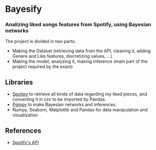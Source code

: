 # <b>Bayesify</b>
### Analizing liked songs features from Spotify, using Bayesian networks<br>
The project is divided in two parts:
- Making the Dataset (retrieving data from the API, cleaning it, adding Genere and Like features, discretizing values, ...)
- Making the model, analyzing it, making inference (main part of the project required by the exam)

## Libraries
- [Spotipy](https://github.com/spotipy-dev/spotipy) to retrieve all kinds of data regarding my liked pieces, and converting it in csv to be imported by Pandas.
- [Pgmpy](https://github.com/pgmpy/pgmpy) to make Bayesian networks and inferences.
- Numpy, Seaborn, Matplotlib and Pandas for data manipulation and visualization

## References
- [Spotify's API](https://developer.spotify.com/documentation/web-api/reference/#/operations/get-several-audio-features)
